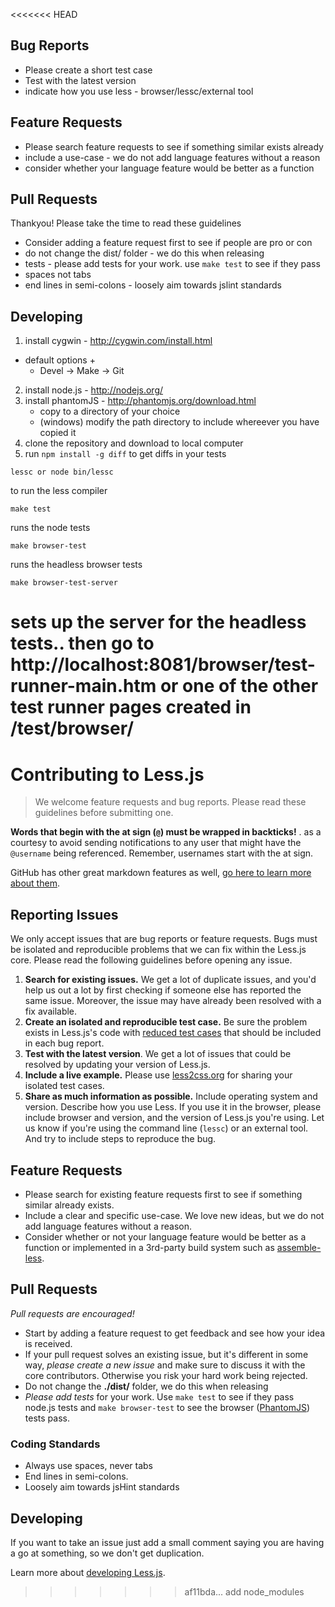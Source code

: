 <<<<<<< HEAD
## Bug Reports

 - Please create a short test case
 - Test with the latest version
 - indicate how you use less - browser/lessc/external tool

## Feature Requests

 - Please search feature requests to see if something similar exists already
 - include a use-case - we do not add language features without a reason
 - consider whether your language feature would be better as a function

## Pull Requests

Thankyou! Please take the time to read these guidelines

 - Consider adding a feature request first to see if people are pro or con
 - do not change the dist/ folder - we do this when releasing
 - tests - please add tests for your work. use `make test` to see if they pass
 - spaces not tabs
 - end lines in semi-colons - loosely aim towards jslint standards

## Developing

1. install cygwin - http://cygwin.com/install.html 
 - default options +
	- Devel -> Make
                -> Git
2. install node.js - http://nodejs.org/
3. install phantomJS - http://phantomjs.org/download.html
	- copy to a directory of your choice
	- (windows) modify the path directory to include whereever you have copied it
4. clone the repository and download to local computer
5. run `npm install -g diff` to get diffs in your tests

`lessc or node bin/lessc`

to run the less compiler

`make test`

runs the node tests

`make browser-test`

runs the headless browser tests

`make browser-test-server`

sets up the server for the headless tests.. then go to http://localhost:8081/browser/test-runner-main.htm or one of the other test runner pages created in /test/browser/
=======
# Contributing to Less.js

> We welcome feature requests and bug reports. Please read these guidelines before submitting one. 


<span class="warning">**Words that begin with the at sign (`@`) must be wrapped in backticks!** </span>. as a courtesy to avoid sending notifications to any user that might have the `@username` being referenced. Remember, usernames start with the at sign.

GitHub has other great markdown features as well, [go here to learn more about them](https://help.github.com/articles/github-flavored-markdown).   


## Reporting Issues

We only accept issues that are bug reports or feature requests. Bugs must be isolated and reproducible problems that we can fix within the Less.js core. Please read the following guidelines before opening any issue. 

1. **Search for existing issues.** We get a lot of duplicate issues, and you'd help us out a lot by first checking if someone else has reported the same issue. Moreover, the issue may have already been resolved with a fix available.
2. **Create an isolated and reproducible test case.** Be sure the problem exists in Less.js's code with [reduced test cases](http://css-tricks.com/reduced-test-cases/) that should be included in each bug report.
3. **Test with the latest version**. We get a lot of issues that could be resolved by updating your version of Less.js. 
3. **Include a live example.** Please use [less2css.org](http://less2css.org/) for sharing your isolated test cases. 
4. **Share as much information as possible.** Include operating system and version. Describe how you use Less. If you use it in the browser, please include browser and version, and the version of Less.js you're using. Let us know if you're using the command line (`lessc`) or an external tool. And try to include steps to reproduce the bug.


## Feature Requests

* Please search for existing feature requests first to see if something similar already exists.
* Include a clear and specific use-case. We love new ideas, but we do not add language features without a reason.
* Consider whether or not your language feature would be better as a function or implemented in a 3rd-party build system such as [assemble-less](http://github.com/assemble/assemble-less).


## Pull Requests

_Pull requests are encouraged!_

* Start by adding a feature request to get feedback and see how your idea is received. 
* If your pull request solves an existing issue, but it's different in some way, _please create a new issue_ and make sure to discuss it with the core contributors. Otherwise you risk your hard work being rejected.
* Do not change the **./dist/** folder, we do this when releasing
* _Please add tests_ for your work. Use `make test` to see if they pass node.js tests and `make browser-test` to see the browser ([PhantomJS](http://phantomjs.org/)) tests pass.


### Coding Standards

* Always use spaces, never tabs
* End lines in semi-colons. 
* Loosely aim towards jsHint standards


## Developing
If you want to take an issue just add a small comment saying you are having a go at something, so we don't get duplication.

Learn more about [developing Less.js](https://github.com/cloudhead/less.js/wiki/Developing-less.js). 
>>>>>>> af11bda... add node_modules
